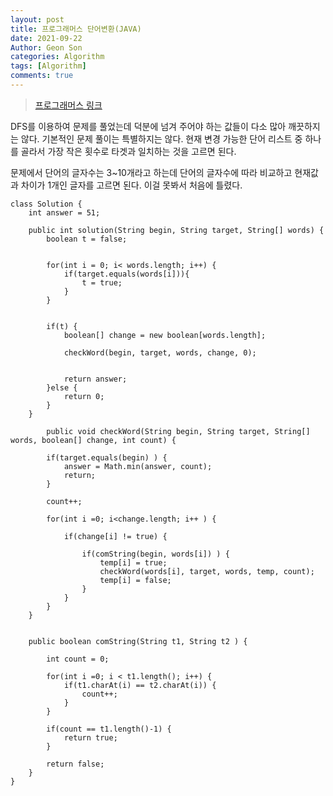 ```yaml
---
layout: post
title: 프로그래머스 단어변환(JAVA)
date: 2021-09-22
Author: Geon Son
categories: Algorithm
tags: [Algorithm]
comments: true
---
```


> [프로그래머스 링크](https://programmers.co.kr/learn/courses/30/lessons/43163)



DFS를 이용하여 문제를 풀었는데 덕분에 넘겨 주어야 하는 값들이 다소 많아 깨끗하지는 않다.
기본적인 문제 풀이는 특별하지는 않다. 현재 변경 가능한 단어 리스트 중 하나를 골라서 가장 작은 횟수로 타겟과 일치하는 것을 고르면 된다.

문제에서 단어의 글자수는 3~10개라고 하는데 단어의 글자수에 따라 비교하고 현재값과 차이가 1개인 글자를 고르면 된다. 이걸 못봐서 처음에 틀렸다.

```
class Solution {
    int answer = 51;

    public int solution(String begin, String target, String[] words) {
    	boolean t = false;


    	for(int i = 0; i< words.length; i++) {
    		if(target.equals(words[i])){
    			t = true;
    		}
    	}


    	if(t) {
            boolean[] change = new boolean[words.length];

            checkWord(begin, target, words, change, 0);


            return answer;
    	}else {
    		return 0;
    	}
    }

        public void checkWord(String begin, String target, String[] words, boolean[] change, int count) {

    	if(target.equals(begin) ) {
    		answer = Math.min(answer, count);
    		return;
    	}

    	count++;

    	for(int i =0; i<change.length; i++ ) {

    		if(change[i] != true) {

    			if(comString(begin, words[i]) ) {        			
        			temp[i] = true;  
        			checkWord(words[i], target, words, temp, count);
                    temp[i] = false;
    			}
    		}
    	}
	}


    public boolean comString(String t1, String t2 ) {

    	int count = 0;

    	for(int i =0; i < t1.length(); i++) {
    		if(t1.charAt(i) == t2.charAt(i)) {
    			count++;
    		}
    	}

    	if(count == t1.length()-1) {
    		return true;
    	}

    	return false;
    }
}
```
